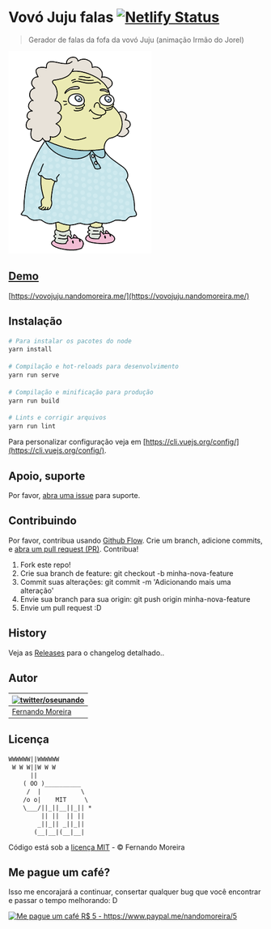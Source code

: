 # Vovó Juju falas [![Netlify Status](https://api.netlify.com/api/v1/badges/b582c17c-f68c-45ea-80bc-1d00ca3d43a8/deploy-status)](https://app.netlify.com/sites/vovojuju/deploys)

> Gerador de falas da fofa da vovó Juju (animação Irmão do Jorel)

![Vovó Juju falas](/src/assets/vovo.png)

## [Demo](https://vovojuju.nandomoreira.me/)

[https://vovojuju.nandomoreira.me/](https://vovojuju.nandomoreira.me/)

## Instalação

```sh
# Para instalar os pacotes do node
yarn install

# Compilação e hot-reloads para desenvolvimento
yarn run serve

# Compilação e minificação para produção
yarn run build

# Lints e corrigir arquivos
yarn run lint
```

Para personalizar configuração veja em [https://cli.vuejs.org/config/](https://cli.vuejs.org/config/).

## Apoio, suporte

Por favor, [abra uma issue](https://github.com/nandomoreirame/readme-boilerplate/issues/new) para suporte.

## Contribuindo

Por favor, contribua usando [Github Flow](https://guides.github.com/introduction/flow/). Crie um branch, adicione commits, e [abra um pull request (PR)](https://github.com/nandomoreirame/readme-boilerplate/compare?expand=1).
Contribua!

1. Fork este repo!
2. Crie sua branch de feature: git checkout -b minha-nova-feature
3. Commit suas alterações: git commit -m 'Adicionando mais uma alteração'
4. Envie sua branch para sua origin: git push origin minha-nova-feature
5. Envie um pull request :D

## History

Veja as [Releases](../../releases) para o changelog detalhado..

## Autor

| [![twitter/oseunando](https://avatars6.githubusercontent.com/u/1318271?v=4&s=120)](http://twitter.com/oseunando "Siga @oseunando no Twitter") |
| --------------------------------------------------------------------------------------------------------------------------------------------- |
| [Fernando Moreira](http://twitter.com/oseunando)                                                                                              |

## Licença

```
WWWWWW||WWWWWW
 W W W||W W W
      ||
    ( OO )__________
     /  |           \
    /o o|    MIT     \
    \___/||_||__||_|| *
         || ||  || ||
        _||_|| _||_||
       (__|__|(__|__|
```

Código está sob a [licença MIT](/LICENSE) - © Fernando Moreira


## Me pague um café?

Isso me encorajará a continuar, consertar qualquer bug que você encontrar e passar o tempo melhorando: D

<a href="https://www.paypal.me/nandomoreira/5">
  <img src="https://img.shields.io/badge/Me%20pague%20um%20caf%C3%A9-R%24%205-blue.svg" alt="Me pague um café R$ 5 - https://www.paypal.me/nandomoreira/5">
</a>
